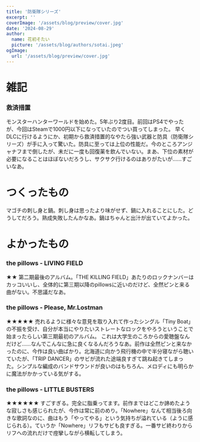 ```yaml
---
title: '防衛隊シリーズ'
excerpt: ''
coverImage: '/assets/blog/preview/cover.jpg'
date: '2024-08-29'
author:
  name: 花初そたい
  picture: '/assets/blog/authors/sotai.jpeg'
ogImage:
  url: '/assets/blog/preview/cover.jpg'
---
```

# 雑記
### 救済措置
モンスターハンターワールドを始めた。5年ぶり2度目。前回はPS4でやったが、今回はSteamで1000円以下になっていたのでつい買ってしまった。
早くDLCに行けるようにか、初期から救済措置的なやたら強い武器と防具（防衛隊シリーズ）が手に入って驚いた。防具に至っては上位の性能だ。今のところアンジャナフまで倒したが、未だに一度も回復薬を飲んでいない。まあ、下位の素材が必要になることはほぼないだろうし、サクサク行けるのはありがたいが……すごいなあ。

# つくったもの
マゴチの刺し身と鍋。刺し身は思ったより味がせず、鍋に入れることにした。どうしてだろう。熟成失敗したんかなあ。鍋はちゃんと出汁が出ていてよかった。

# よかったもの

### the pillows - LIVING FIELD
★★
第二期最後のアルバム。「THE KILLING FIELD」あたりのロックナンバーはカッコいいし、全体的に第三期以降のpillowsに近いのだけど、全然ピンと来る曲がない。不思議だなあ。

### the pillows - Please, Mr.Lostman
★★★★★
売れるように様々な意見を取り入れて作ったシングル「Tiny Boat」の不振を受け、自分が本当にやりたいストレートなロックをやろうということで始まったらしい第三期最初のアルバム。
これは大学生のころからの愛聴盤なんだけど……なんでこんなに急に良くなるんだろうなあ。前作は全然ピンと来なかったのに、今作は良い曲ばかり。北海道に向かう飛行機の中で半分寝ながら聴いていたが、「TRIP DANCER」のサビが流れた途端良すぎて跳ね起きてしまった。シンプルな編成のバンドサウンドが良いのはもちろん、メロディにも明らかに魔法がかかっている気がする。

### the pillows - LITTLE BUSTERS
★★★★★★
すごすぎる。完全に脂乗ってます。前作まではどこか諦めたような寂しさも感じられたが、今作は常に前のめり。「Nowhere」なんて相当後ろ向きな歌詞なのに、曲はもう「やってやる」という気持ちが溢れている（ように感じられる）。ていうか「Nowhere」リフもサビも良すぎる。一番サビ終わりからリフへの流れだけで痙攣しながら横転してしまう。

